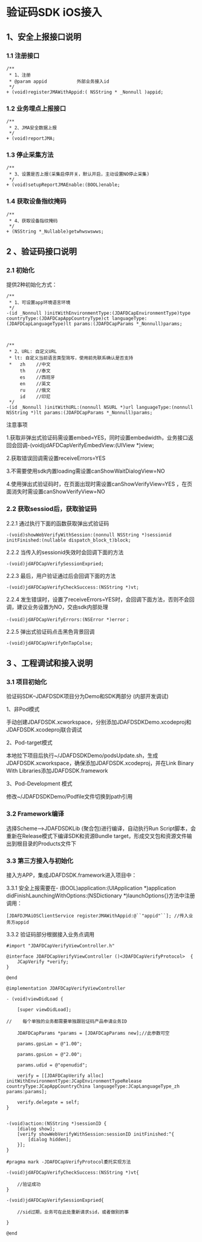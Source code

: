 # 验证码SDK iOS接入

## 1、安全上报接口说明

### 1.1 注册接口

```
/**
 * 1、注册
 * @param appid           外部业务接入id
 */
+ (void)registerJMAWithAppid:( NSString * _Nonnull )appid;
```

### 1.2 业务埋点上报接口

```
/**
 * 2、JMA安全数据上报
 */
+ (void)reportJMA;
```

### 1.3 停止采集方法

```
/**
 * 3、设置是否上报(采集启停开关，默认开启，主动设置NO停止采集)
 */
+ (void)setupReportJMAEnable:(BOOL)enable;
```

### 1.4 获取设备指纹掩码

```
/**
 * 4、获取设备指纹掩码
 */
+ (NSString *_Nullable)getwhwswswws;
```



## 2 、验证码接口说明

### 2.1 初始化

提供2种初始化方式：

```
/**
 * 1、可设置app环境语言环境
 */
-(id _Nonnull )initWithEnvironmentType:(JDAFDCapEnvironmentType)type countryType:(JDAFDCapAppCountryType)ct languageType:(JDAFDCapLanguageType)lt params:(JDAFDCapParams *_Nonnull)params;
 
 
 
/**
 * 2、URL: 自定义URL
 * lt: 自定义当前语言类型简写，使用前先联系确认是否支持
 *   zh    //中文
     th    //泰文
     es    //西班牙
     en    //英文
     ru    //俄文
     id    //印尼
 */
-(id _Nonnull )initWithURL:(nonnull NSURL *)url languageType:(nonnull NSString *)lt params:(JDAFDCapParams *_Nonnull)params;
```

注意事项

1.获取非弹出式验证码需设置embed=YES，同时设置embedwidth，业务接口返回会回调-(void)jdAFDCapVerifyEmbedView:(UIView \*)view;

2.获取错误回调需设置receiveErrors=YES

3.不需要使用sdk内置loading需设置canShowWaitDialogView=NO

4.使用弹出式验证码时，在页面出现时需设置canShowVerifyView=YES ，在页面消失时需设置canShowVerifyView=NO



### 2.2 获取sessiod后，获取验证码

2.2.1 通过执行下面的函数获取弹出式验证码

```
-(void)showWebVerifyWithSession:(nonnull NSString *)sessionid initFinished:(nullable dispatch_block_t)block;
```

2.2.2 当传入的sessionid失效时会回调下面的方法

```
-(void)jdAFDCapVerifySessionExpried;
```

2.2.3 最后，用户验证通过后会回调下面的方法

```
-(void)jdAFDCapVerifyCheckSuccess:(NSString *)vt;
```

2.2.4 发生错误时，设置了receiveErrors=YES时，会回调下面方法，否则不会回调，建议业务设置为NO，交由sdk内部处理

```
-(void)jdAFDCapVerifyErrors:(NSError *)error；
```

2.2.5 弹出式验证码点击黑色背景回调

```
-(void)jdAFDCapVerifyOnTapColse;
```



## 3 、工程调试和接入说明

### 3.1 项目初始化

验证码SDK–JDAFDSDK项目分为Demo和SDK两部分 (内部开发调试)

1、非Pod模式

手动创建JDAFDSDK.xcworkspace，分别添加JDAFDSDKDemo.xcodeproj和JDAFDSDK.xcodeproj联合调试

2、Pod-target模式

本地拉下项目后执行~/JDAFDSDKDemo/podsUpdate.sh，生成JDAFDSDK.xcworkspace，确保添加JDAFDSDK.xcodeproj，并在Link Binary With Libraries添加JDAFDSDK.framework

3、Pod-Development 模式

修改~/JDAFDSDKDemo/Podfile文件切换到path引用



### 3.2 Framework编译

选择Scheme-->JDAFDSDKLib (聚合包)进行编译，自动执行Run Script脚本，会重新在Release模式下编译SDK和资源Bundle target，形成交叉包和资源文件输出到根目录的Products文件下

### 3.3 第三方接入与初始化

接入方APP，集成JDAFDSDK.framework进入项目中：

3.3.1 安全上报需要在- (BOOL)application:(UIApplication *)application didFinishLaunchingWithOptions:(NSDictionary *)launchOptions{}方法中注册调用：

```
[JDAFDJMAiOSClientService registerJMAWithAppid:@``"appid"``]; //传入业务方appid
```

3.3.2 验证码部分根据接入业务点调用

```
#import "JDAFDCapVerifyViewController.h"
  
@interface JDAFDCapVerifyViewController ()<JDAFDCapVerifyProtocol>  {
    JCapVerify *verify;
}
  
@end
  
@implementation JDAFDCapVerifyViewController
  
- (void)viewDidLoad {
  
    [super viewDidLoad];
  
//    每个单独的业务都需要单独跟验证码产品申请业务ID
  
    JDAFDCapParams *params = [JDAFDCapParams new];//此参数可空
  
    params.gpsLan = @"1.00";
  
    params.gpsLon = @"2.00";
  
    params.udid = @"openudid";
  
    verify = [[JDAFDCapVerify alloc] initWithEnvironmentType:JCapEnvironmentTypeRelease countryType:JCapAppCountryChina languageType:JCapLanguageType_zh params:params];
  
    verify.delegate = self;
}
  
  
-(void)action:(NSString *)sessionID {
    [dialog show];
    [verify showWebVerifyWithSession:sessionID initFinished:^{
        [dialog hidden];
    }];
}
  
#pragma mark -JDAFDCapVerifyProtocol委托实现方法
  
-(void)jdAFDCapVerifyCheckSuccess:(NSString *)vt{
  
    //验证成功
}
  
-(void)jdAFDCapVerifySessionExpried{
  
    //sid过期，业务可在此处重新请求sid，或者做别的事
  
}
 
@end
```